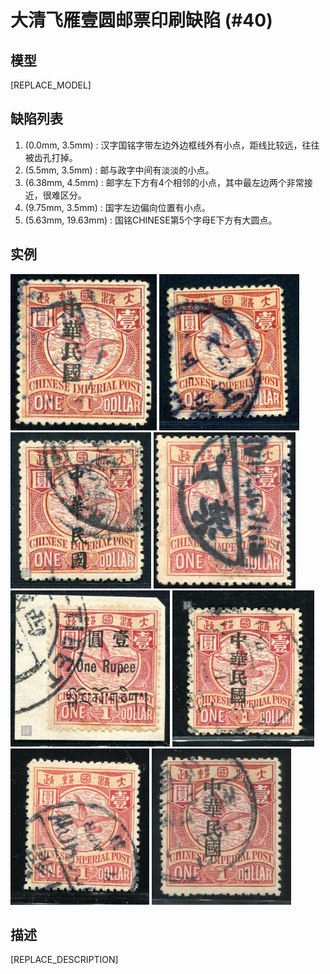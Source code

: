 # 大清飞雁壹圆邮票印刷缺陷 (#40)

## 模型
[REPLACE_MODEL]

## 缺陷列表
1. (0.0mm, 3.5mm) :  汉字国铭字带左边外边框线外有小点，距线比较远，往往被齿孔打掉。
1. (5.5mm, 3.5mm) :  邮与政字中间有淡淡的小点。
1. (6.38mm, 4.5mm) :  邮字左下方有4个相邻的小点，其中最左边两个非常接近，很难区分。
1. (9.75mm, 3.5mm) :  国字左边偏向位置有小点。
1. (5.63mm, 19.63mm) :  国铭CHINESE第5个字母E下方有大圆点。


## 实例
<img src="2009-03-10_00025383123A.jpg" height=250/> <img src="2009-06-27_00027219012A.jpg" height=250/> <img src="2012-05-02_00056750047A.jpg" height=250/> <img src="2013-03-01_00103174042A.jpg" height=250/> <img src="2013-04-29_00109476347A.jpg" height=250/> <img src="2014-03-03_00136540020A.jpg" height=250/> <img src="2014-07-27_00151343328A.jpg" height=250/> <img src="2016-07-11_00217837056A.jpg" height=250/> 


## 描述
[REPLACE_DESCRIPTION]
